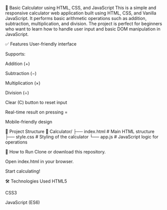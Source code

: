 📱 Basic Calculator using HTML, CSS, and JavaScript
This is a simple and responsive calculator web application built using HTML, CSS, and Vanilla JavaScript. It performs basic arithmetic operations such as addition, subtraction, multiplication, and division. The project is perfect for beginners who want to learn how to handle user input and basic DOM manipulation in JavaScript.

✅ Features
User-friendly interface

Supports:

Addition (+)

Subtraction (−)

Multiplication (×)

Division (÷)

Clear (C) button to reset input

Real-time result on pressing =

Mobile-friendly design

📂 Project Structure
📁 Calculator/
├── index.html        # Main HTML structure
├── style.css         # Styling of the calculator
└── app.js            # JavaScript logic for operations

🚀 How to Run
Clone or download this repository.

Open index.html in your browser.

Start calculating!

🛠️ Technologies Used
HTML5

CSS3

JavaScript (ES6)
